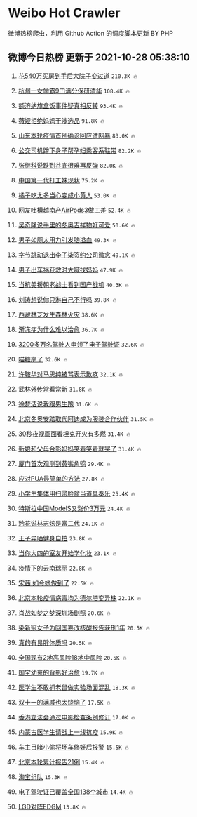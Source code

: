 # Weibo Hot Crawler 



微博热榜爬虫，利用 Github Action 的调度脚本更新 BY PHP 


## 微博今日热榜 更新于 2021-10-28 05:38:10 
1. [花540万买房到手后大院子变过道](https://s.weibo.com/weibo?q=%23%E8%8A%B1540%E4%B8%87%E4%B9%B0%E6%88%BF%E5%88%B0%E6%89%8B%E5%90%8E%E5%A4%A7%E9%99%A2%E5%AD%90%E5%8F%98%E8%BF%87%E9%81%93%23&Refer=top) `210.3K 🔥` 

1. [杭州一女学霸9门满分保研清华](https://s.weibo.com/weibo?q=%23%E6%9D%AD%E5%B7%9E%E4%B8%80%E5%A5%B3%E5%AD%A6%E9%9C%B89%E9%97%A8%E6%BB%A1%E5%88%86%E4%BF%9D%E7%A0%94%E6%B8%85%E5%8D%8E%23&Refer=top) `108.4K 🔥` 

1. [额济纳旗盒饭事件疑真相反转](https://s.weibo.com/weibo?q=%23%E9%A2%9D%E6%B5%8E%E7%BA%B3%E6%97%97%E7%9B%92%E9%A5%AD%E4%BA%8B%E4%BB%B6%E7%96%91%E7%9C%9F%E7%9B%B8%E5%8F%8D%E8%BD%AC%23&Refer=top) `93.4K 🔥` 

1. [薇娅拒绝妈妈干涉选品](https://s.weibo.com/weibo?q=%23%E8%96%87%E5%A8%85%E6%8B%92%E7%BB%9D%E5%A6%88%E5%A6%88%E5%B9%B2%E6%B6%89%E9%80%89%E5%93%81%23&Refer=top) `91.8K 🔥` 

1. [山东本轮疫情首例确诊回应遭网暴](https://s.weibo.com/weibo?q=%23%E5%B1%B1%E4%B8%9C%E6%9C%AC%E8%BD%AE%E7%96%AB%E6%83%85%E9%A6%96%E4%BE%8B%E7%A1%AE%E8%AF%8A%E5%9B%9E%E5%BA%94%E9%81%AD%E7%BD%91%E6%9A%B4%23&Refer=top) `83.0K 🔥` 

1. [公交司机蹲下身子帮孕妇乘客系鞋带](https://s.weibo.com/weibo?q=%23%E5%85%AC%E4%BA%A4%E5%8F%B8%E6%9C%BA%E8%B9%B2%E4%B8%8B%E8%BA%AB%E5%AD%90%E5%B8%AE%E5%AD%95%E5%A6%87%E4%B9%98%E5%AE%A2%E7%B3%BB%E9%9E%8B%E5%B8%A6%23&Refer=top) `82.2K 🔥` 

1. [张继科说跌到谷底很难再反弹](https://s.weibo.com/weibo?q=%23%E5%BC%A0%E7%BB%A7%E7%A7%91%E8%AF%B4%E8%B7%8C%E5%88%B0%E8%B0%B7%E5%BA%95%E5%BE%88%E9%9A%BE%E5%86%8D%E5%8F%8D%E5%BC%B9%23&Refer=top) `82.0K 🔥` 

1. [中国第一代打工妹现状](https://s.weibo.com/weibo?q=%23%E4%B8%AD%E5%9B%BD%E7%AC%AC%E4%B8%80%E4%BB%A3%E6%89%93%E5%B7%A5%E5%A6%B9%E7%8E%B0%E7%8A%B6%23&Refer=top) `75.2K 🔥` 

1. [橘子吃太多当心变成小黄人](https://s.weibo.com/weibo?q=%23%E6%A9%98%E5%AD%90%E5%90%83%E5%A4%AA%E5%A4%9A%E5%BD%93%E5%BF%83%E5%8F%98%E6%88%90%E5%B0%8F%E9%BB%84%E4%BA%BA%23&Refer=top) `53.0K 🔥` 

1. [网友吐槽越南产AirPods3做工差](https://s.weibo.com/weibo?q=%23%E7%BD%91%E5%8F%8B%E5%90%90%E6%A7%BD%E8%B6%8A%E5%8D%97%E4%BA%A7AirPods3%E5%81%9A%E5%B7%A5%E5%B7%AE%23&Refer=top) `52.4K 🔥` 

1. [吴奇隆说手里的冬奥吉祥物好可爱](https://s.weibo.com/weibo?q=%23%E5%90%B4%E5%A5%87%E9%9A%86%E8%AF%B4%E6%89%8B%E9%87%8C%E7%9A%84%E5%86%AC%E5%A5%A5%E5%90%89%E7%A5%A5%E7%89%A9%E5%A5%BD%E5%8F%AF%E7%88%B1%23&Refer=top) `50.6K 🔥` 

1. [男子如厕太用力引发脑溢血](https://s.weibo.com/weibo?q=%23%E7%94%B7%E5%AD%90%E5%A6%82%E5%8E%95%E5%A4%AA%E7%94%A8%E5%8A%9B%E5%BC%95%E5%8F%91%E8%84%91%E6%BA%A2%E8%A1%80%23&Refer=top) `49.3K 🔥` 

1. [字节跳动退出李子柒签约公司微念](https://s.weibo.com/weibo?q=%23%E5%AD%97%E8%8A%82%E8%B7%B3%E5%8A%A8%E9%80%80%E5%87%BA%E6%9D%8E%E5%AD%90%E6%9F%92%E7%AD%BE%E7%BA%A6%E5%85%AC%E5%8F%B8%E5%BE%AE%E5%BF%B5%23&Refer=top) `49.1K 🔥` 

1. [男子出车祸获救时大喊找妈妈](https://s.weibo.com/weibo?q=%23%E7%94%B7%E5%AD%90%E5%87%BA%E8%BD%A6%E7%A5%B8%E8%8E%B7%E6%95%91%E6%97%B6%E5%A4%A7%E5%96%8A%E6%89%BE%E5%A6%88%E5%A6%88%23&Refer=top) `47.9K 🔥` 

1. [当抗美援朝老战士看到国产战机](https://s.weibo.com/weibo?q=%23%E5%BD%93%E6%8A%97%E7%BE%8E%E6%8F%B4%E6%9C%9D%E8%80%81%E6%88%98%E5%A3%AB%E7%9C%8B%E5%88%B0%E5%9B%BD%E4%BA%A7%E6%88%98%E6%9C%BA%23&Refer=top) `40.3K 🔥` 

1. [刘涛想说你只淋自己不行吗](https://s.weibo.com/weibo?q=%23%E5%88%98%E6%B6%9B%E6%83%B3%E8%AF%B4%E4%BD%A0%E5%8F%AA%E6%B7%8B%E8%87%AA%E5%B7%B1%E4%B8%8D%E8%A1%8C%E5%90%97%23&Refer=top) `39.8K 🔥` 

1. [西藏林芝发生森林火灾](https://s.weibo.com/weibo?q=%23%E8%A5%BF%E8%97%8F%E6%9E%97%E8%8A%9D%E5%8F%91%E7%94%9F%E6%A3%AE%E6%9E%97%E7%81%AB%E7%81%BE%23&Refer=top) `38.6K 🔥` 

1. [渐冻症为什么难以治愈](https://s.weibo.com/weibo?q=%23%E6%B8%90%E5%86%BB%E7%97%87%E4%B8%BA%E4%BB%80%E4%B9%88%E9%9A%BE%E4%BB%A5%E6%B2%BB%E6%84%88%23&Refer=top) `36.7K 🔥` 

1. [3200多万名驾驶人申领了电子驾驶证](https://s.weibo.com/weibo?q=%233200%E5%A4%9A%E4%B8%87%E5%90%8D%E9%A9%BE%E9%A9%B6%E4%BA%BA%E7%94%B3%E9%A2%86%E4%BA%86%E7%94%B5%E5%AD%90%E9%A9%BE%E9%A9%B6%E8%AF%81%23&Refer=top) `32.6K 🔥` 

1. [喵糖崩了](https://s.weibo.com/weibo?q=%23%E5%96%B5%E7%B3%96%E5%B4%A9%E4%BA%86%23&Refer=top) `32.6K 🔥` 

1. [许鞍华对马思纯被骂表示歉疚](https://s.weibo.com/weibo?q=%23%E8%AE%B8%E9%9E%8D%E5%8D%8E%E5%AF%B9%E9%A9%AC%E6%80%9D%E7%BA%AF%E8%A2%AB%E9%AA%82%E8%A1%A8%E7%A4%BA%E6%AD%89%E7%96%9A%23&Refer=top) `32.1K 🔥` 

1. [武林外传常看常新](https://s.weibo.com/weibo?q=%23%E6%AD%A6%E6%9E%97%E5%A4%96%E4%BC%A0%E5%B8%B8%E7%9C%8B%E5%B8%B8%E6%96%B0%23&Refer=top) `31.8K 🔥` 

1. [徐梦洁说我跟男生跑](https://s.weibo.com/weibo?q=%23%E5%BE%90%E6%A2%A6%E6%B4%81%E8%AF%B4%E6%88%91%E8%B7%9F%E7%94%B7%E7%94%9F%E8%B7%91%23&Refer=top) `31.6K 🔥` 

1. [北京冬奥安踏取代阿迪成为服装合作伙伴](https://s.weibo.com/weibo?q=%23%E5%8C%97%E4%BA%AC%E5%86%AC%E5%A5%A5%E5%AE%89%E8%B8%8F%E5%8F%96%E4%BB%A3%E9%98%BF%E8%BF%AA%E6%88%90%E4%B8%BA%E6%9C%8D%E8%A3%85%E5%90%88%E4%BD%9C%E4%BC%99%E4%BC%B4%23&Refer=top) `31.5K 🔥` 

1. [30秒夜视画面看坦克开火有多燃](https://s.weibo.com/weibo?q=%2330%E7%A7%92%E5%A4%9C%E8%A7%86%E7%94%BB%E9%9D%A2%E7%9C%8B%E5%9D%A6%E5%85%8B%E5%BC%80%E7%81%AB%E6%9C%89%E5%A4%9A%E7%87%83%23&Refer=top) `31.4K 🔥` 

1. [新娘和父母合影妈妈笑着笑着就哭了](https://s.weibo.com/weibo?q=%23%E6%96%B0%E5%A8%98%E5%92%8C%E7%88%B6%E6%AF%8D%E5%90%88%E5%BD%B1%E5%A6%88%E5%A6%88%E7%AC%91%E7%9D%80%E7%AC%91%E7%9D%80%E5%B0%B1%E5%93%AD%E4%BA%86%23&Refer=top) `31.4K 🔥` 

1. [厦门首次观测到黄嘴角鸮](https://s.weibo.com/weibo?q=%23%E5%8E%A6%E9%97%A8%E9%A6%96%E6%AC%A1%E8%A7%82%E6%B5%8B%E5%88%B0%E9%BB%84%E5%98%B4%E8%A7%92%E9%B8%AE%23&Refer=top) `29.4K 🔥` 

1. [应对PUA最简单的方法](https://s.weibo.com/weibo?q=%23%E5%BA%94%E5%AF%B9PUA%E6%9C%80%E7%AE%80%E5%8D%95%E7%9A%84%E6%96%B9%E6%B3%95%23&Refer=top) `27.8K 🔥` 

1. [小学生集体用扫帚脸盆当道具奏乐](https://s.weibo.com/weibo?q=%23%E5%B0%8F%E5%AD%A6%E7%94%9F%E9%9B%86%E4%BD%93%E7%94%A8%E6%89%AB%E5%B8%9A%E8%84%B8%E7%9B%86%E5%BD%93%E9%81%93%E5%85%B7%E5%A5%8F%E4%B9%90%23&Refer=top) `25.4K 🔥` 

1. [特斯拉中国ModelS又涨价3万元](https://s.weibo.com/weibo?q=%23%E7%89%B9%E6%96%AF%E6%8B%89%E4%B8%AD%E5%9B%BDModelS%E5%8F%88%E6%B6%A8%E4%BB%B73%E4%B8%87%E5%85%83%23&Refer=top) `24.4K 🔥` 

1. [玲花说林志炫是富二代](https://s.weibo.com/weibo?q=%23%E7%8E%B2%E8%8A%B1%E8%AF%B4%E6%9E%97%E5%BF%97%E7%82%AB%E6%98%AF%E5%AF%8C%E4%BA%8C%E4%BB%A3%23&Refer=top) `24.1K 🔥` 

1. [王子异晒健身自拍](https://s.weibo.com/weibo?q=%23%E7%8E%8B%E5%AD%90%E5%BC%82%E6%99%92%E5%81%A5%E8%BA%AB%E8%87%AA%E6%8B%8D%23&Refer=top) `23.8K 🔥` 

1. [当你大四的室友开始学化妆](https://s.weibo.com/weibo?q=%23%E5%BD%93%E4%BD%A0%E5%A4%A7%E5%9B%9B%E7%9A%84%E5%AE%A4%E5%8F%8B%E5%BC%80%E5%A7%8B%E5%AD%A6%E5%8C%96%E5%A6%86%23&Refer=top) `23.1K 🔥` 

1. [疫情下的云南瑞丽](https://s.weibo.com/weibo?q=%23%E7%96%AB%E6%83%85%E4%B8%8B%E7%9A%84%E4%BA%91%E5%8D%97%E7%91%9E%E4%B8%BD%23&Refer=top) `22.8K 🔥` 

1. [宋茜 如今她做到了](https://s.weibo.com/weibo?q=%E5%AE%8B%E8%8C%9C%20%E5%A6%82%E4%BB%8A%E5%A5%B9%E5%81%9A%E5%88%B0%E4%BA%86&Refer=top) `22.5K 🔥` 

1. [北京本轮疫情病毒均为德尔塔变异株](https://s.weibo.com/weibo?q=%23%E5%8C%97%E4%BA%AC%E6%9C%AC%E8%BD%AE%E7%96%AB%E6%83%85%E7%97%85%E6%AF%92%E5%9D%87%E4%B8%BA%E5%BE%B7%E5%B0%94%E5%A1%94%E5%8F%98%E5%BC%82%E6%A0%AA%23&Refer=top) `22.1K 🔥` 

1. [肖战如梦之梦深圳场剧照](https://s.weibo.com/weibo?q=%23%E8%82%96%E6%88%98%E5%A6%82%E6%A2%A6%E4%B9%8B%E6%A2%A6%E6%B7%B1%E5%9C%B3%E5%9C%BA%E5%89%A7%E7%85%A7%23&Refer=top) `20.6K 🔥` 

1. [染新冠女子为回国篡改核酸报告获刑1年](https://s.weibo.com/weibo?q=%23%E6%9F%93%E6%96%B0%E5%86%A0%E5%A5%B3%E5%AD%90%E4%B8%BA%E5%9B%9E%E5%9B%BD%E7%AF%A1%E6%94%B9%E6%A0%B8%E9%85%B8%E6%8A%A5%E5%91%8A%E8%8E%B7%E5%88%911%E5%B9%B4%23&Refer=top) `20.5K 🔥` 

1. [真的有易胖体质吗](https://s.weibo.com/weibo?q=%23%E7%9C%9F%E7%9A%84%E6%9C%89%E6%98%93%E8%83%96%E4%BD%93%E8%B4%A8%E5%90%97%23&Refer=top) `20.5K 🔥` 

1. [全国现有2地高风险18地中风险](https://s.weibo.com/weibo?q=%23%E5%85%A8%E5%9B%BD%E7%8E%B0%E6%9C%892%E5%9C%B0%E9%AB%98%E9%A3%8E%E9%99%A918%E5%9C%B0%E4%B8%AD%E9%A3%8E%E9%99%A9%23&Refer=top) `20.5K 🔥` 

1. [国宝幼崽的背影好治愈](https://s.weibo.com/weibo?q=%23%E5%9B%BD%E5%AE%9D%E5%B9%BC%E5%B4%BD%E7%9A%84%E8%83%8C%E5%BD%B1%E5%A5%BD%E6%B2%BB%E6%84%88%23&Refer=top) `19.7K 🔥` 

1. [医学生不敢抓老鼠做实验场面混乱](https://s.weibo.com/weibo?q=%23%E5%8C%BB%E5%AD%A6%E7%94%9F%E4%B8%8D%E6%95%A2%E6%8A%93%E8%80%81%E9%BC%A0%E5%81%9A%E5%AE%9E%E9%AA%8C%E5%9C%BA%E9%9D%A2%E6%B7%B7%E4%B9%B1%23&Refer=top) `18.3K 🔥` 

1. [双十一的满减也太烧脑了](https://s.weibo.com/weibo?q=%23%E5%8F%8C%E5%8D%81%E4%B8%80%E7%9A%84%E6%BB%A1%E5%87%8F%E4%B9%9F%E5%A4%AA%E7%83%A7%E8%84%91%E4%BA%86%23&Refer=top) `17.5K 🔥` 

1. [香港立法会通过电影检查条例修订](https://s.weibo.com/weibo?q=%23%E9%A6%99%E6%B8%AF%E7%AB%8B%E6%B3%95%E4%BC%9A%E9%80%9A%E8%BF%87%E7%94%B5%E5%BD%B1%E6%A3%80%E6%9F%A5%E6%9D%A1%E4%BE%8B%E4%BF%AE%E8%AE%A2%23&Refer=top) `17.0K 🔥` 

1. [内蒙古医学生请战上一线抗疫](https://s.weibo.com/weibo?q=%23%E5%86%85%E8%92%99%E5%8F%A4%E5%8C%BB%E5%AD%A6%E7%94%9F%E8%AF%B7%E6%88%98%E4%B8%8A%E4%B8%80%E7%BA%BF%E6%8A%97%E7%96%AB%23&Refer=top) `15.9K 🔥` 

1. [车主目睹小偷将坏车修好后报警](https://s.weibo.com/weibo?q=%23%E8%BD%A6%E4%B8%BB%E7%9B%AE%E7%9D%B9%E5%B0%8F%E5%81%B7%E5%B0%86%E5%9D%8F%E8%BD%A6%E4%BF%AE%E5%A5%BD%E5%90%8E%E6%8A%A5%E8%AD%A6%23&Refer=top) `15.5K 🔥` 

1. [北京本轮累计报告21例](https://s.weibo.com/weibo?q=%23%E5%8C%97%E4%BA%AC%E6%9C%AC%E8%BD%AE%E7%B4%AF%E8%AE%A1%E6%8A%A5%E5%91%8A21%E4%BE%8B%23&Refer=top) `15.4K 🔥` 

1. [淘宝组队](https://s.weibo.com/weibo?q=%23%E6%B7%98%E5%AE%9D%E7%BB%84%E9%98%9F%23&Refer=top) `15.3K 🔥` 

1. [电子驾驶证已覆盖全国138个城市](https://s.weibo.com/weibo?q=%23%E7%94%B5%E5%AD%90%E9%A9%BE%E9%A9%B6%E8%AF%81%E5%B7%B2%E8%A6%86%E7%9B%96%E5%85%A8%E5%9B%BD138%E4%B8%AA%E5%9F%8E%E5%B8%82%23&Refer=top) `14.4K 🔥` 

1. [LGD对阵EDGM](https://s.weibo.com/weibo?q=%23LGD%E5%AF%B9%E9%98%B5EDGM%23&Refer=top) `13.8K 🔥` 


